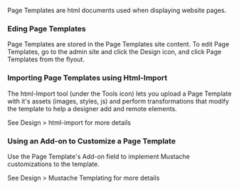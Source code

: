 Page Templates are html documents used when displaying website pages.

### Eding Page Templates

Page Templates are stored in the Page Templates site content. To edit Page Templates, go to the admin site and click the Design icon, and click Page Templates from the flyout.

### Importing Page Templates using Html-Import

The html-Import tool (under the Tools icon) lets you upload a Page Template with it's assets (images, styles, js) and perform transformations that modify the template to help a designer add and remote elements.

See Design > html-import for more details

### Using an Add-on to Customize a Page Template

Use the Page Template's Add-on field to implement Mustache customizations to the template.

See Design > Mustache Templating for more details

